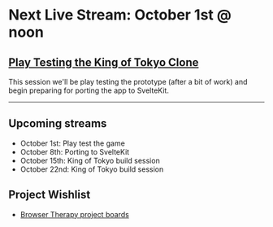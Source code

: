 # Next Live Stream: October 1st @ noon
## [Play Testing the King of Tokyo Clone](/blog/browser-therapy-e11)
This session we'll be play testing the prototype (after a bit of work) and begin preparing for porting the app to SvelteKit. 

---

## Upcoming streams
- October 1st: Play test the game
- October 8th: Porting to SvelteKit
- October 15th: King of Tokyo build session
- October 22nd: King of Tokyo build session

## Project Wishlist
- [Browser Therapy project boards](https://github.com/orgs/browsertherapy/projects)
